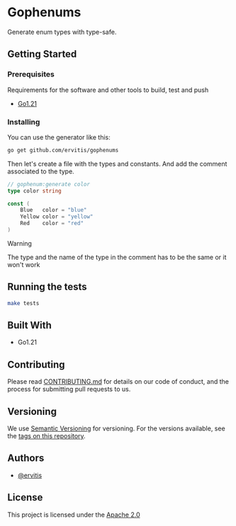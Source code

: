 # Gophenums

Generate enum types with type-safe.

## Getting Started

### Prerequisites

Requirements for the software and other tools to build, test and push

- [Go1.21](https://go.dev/doc/install)

### Installing

You can use the generator like this:

```bash
go get github.com/ervitis/gophenums
```

Then let's create a file with the types and constants. And add the comment associated to the type.

```go
// gophenum:generate color
type color string

const (
	Blue   color = "blue"
	Yellow color = "yellow"
	Red    color = "red"
)
```

> [!WARNING]  
> The type and the name of the type in the comment has to be the same or it won't work

## Running the tests

```bash
make tests
```

## Built With

- Go1.21

## Contributing

Please read [CONTRIBUTING.md](./.github/CONTRIBUTING.md) for details on our code
of conduct, and the process for submitting pull requests to us.

## Versioning

We use [Semantic Versioning](http://semver.org/) for versioning. For the versions
available, see the [tags on this
repository](https://github.com/PurpleBooth/a-good-readme-template/tags).

## Authors

- [@ervitis](https://github.com/ervitis)

## License

This project is licensed under the [Apache 2.0](LICENSE)
